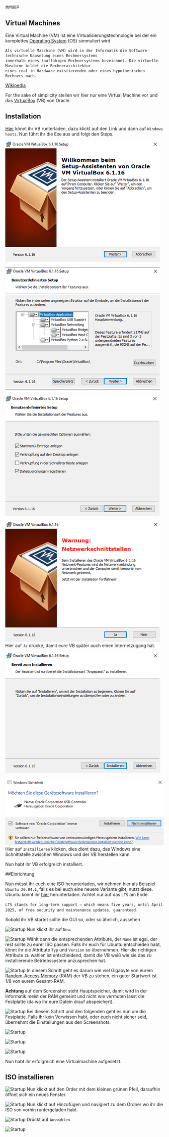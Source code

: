 ##WIP

## Virtual Machines

Eine Virtual Machine (VM) ist eine Virtualisierungstechnologie bei der ein komplettes [Operating System](https://de.wikipedia.org/wiki/Betriebssystem) (OS) simmuliert wird.
```
Als virtuelle Maschine (VM) wird in der Informatik die Software-technische Kapselung eines Rechnersystems 
innerhalb eines lauffähigen Rechnersystems bezeichnet. Die virtuelle Maschine bildet die Rechnerarchitektur 
eines real in Hardware existierenden oder eines hypothetischen Rechners nach.
```
[Wikipedia](https://de.wikipedia.org/wiki/Virtuelle_Maschine)

For the sake of simplicity stellen wir hier nur eine Virtual Machine vor und das [VirtualBox](https://de.wikipedia.org/wiki/VirtualBox) (VB) von Oracle.

## Installation

[Hier](https://www.virtualbox.org/wiki/Downloads) könnt ihr VB runterladen, 
dazu klickt auf den Link und dann auf ``Windows hosts``. Nun führt ihr die Exe aus 
und folgt den Steps.

![Startup](vm/startup.png)

![Startup](vm/2.png)

![Startup](vm/3.png)

![Startup](vm/4.png)
Hier auf ``Ja`` drücke, damit eure VB später auch einen Internetzugang hat.

![Startup](vm/5.png)

![Startup](vm/6.png)
Hier auf ``Installieren`` klicken, dies dient dazu, das Windows eine Schnittstelle 
zwischen Windows und der VB herstellen kann.

Nun habt ihr VB erfolgreich installiert.

##Einrichtung

Nun müsst ihr euch eine ISO herunterladen, wir nehmen hier als Beispiel 
``Ubuntu 20.04.1``, falls es bei euch eine neuere Variante gibt, nutzt diese. Ubuntu könnt ihr [hier](https://ubuntu.com/download/desktop) herunterladen.
Achtet nur auf das ``LTS`` am Ende. 

```LTS stands for long-term support — which means five years, until April 2025, of free security and maintenance updates, guaranteed.```


Sobald ihr VB startet sollte die GUI so, oder so ähnlich, aussehen

![Startup](vm/7.png)
Nun klickt ihr auf ``Neu``.

![Startup](vm/8.png)
Wählt dann die entsprechenden Attribute, der ``Name`` ist egal, der rest sollte zu eurer ISO passen.
Falls ihr euch für Ubuntu entschieden habt, könnt ihr die Attribute ``Typ`` und ``Version`` so übernehmen.
Hier die richtigen Attribute zu wählen ist entscheidend, damit die VB weiß wie sie das zu installierende Betriebssystem anzusprechen hat.

![Startup](vm/9.png)
In diesem Schritt geht es darum wie viel Gigabyte von eurem [Random-Access Memory](https://de.wikipedia.org/wiki/Random-Access_Memory) (RAM)
der VB zu stehen, ein guter Startwert ist 1/8 von eurem Gesamt-RAM.

**Achtung** auf dem Screenshot steht Hauptspeicher, damit wird in der Informatik meist der RAM gemeint und nicht wie 
 vermuten lässt die Festplatte (da wo ihr eure Datein drauf abspeichert).
 
![Startup](vm/10.png)
Bei diesem Schritt und den folgenden geht es nun um die Festplatte.
Falls ihr kein Vorwissen habt, oder euch nicht sicher seid, übernehmt die Einstellungen aus den Screenshots.

![Startup](vm/11.png)

![Startup](vm/12.png)

![Startup](vm/13.png)

Nun habt ihr erfolgreich eine Virtualmachine aufgesetzt.

## ISO installieren

![Startup](vm/14.png)
Nun klickt auf den Order mit dem kleinen grünen Pfeil, daraufhin öffnet sich ein neues Fenster.

![Startup](vm/15.png)
Nun klickt auf Hinzufügen und navigiert zu dem Ordner wo ihr die ISO von vorhin runtergeladen habt.

![Startup](vm/16.png)
Drückt auf ``Auswählen``


![Startup](vm/17.png)